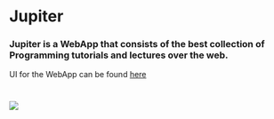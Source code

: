 # Jupiter 


### Jupiter is a WebApp that consists of the best collection of Programming tutorials and lectures over the web.
UI for the WebApp can be found [here](https://binaryshrey.github.io/Jupiter/index.html)
# ![](https://img.shields.io/badge/UnderConstruction%3F-Yes-green.svg)
